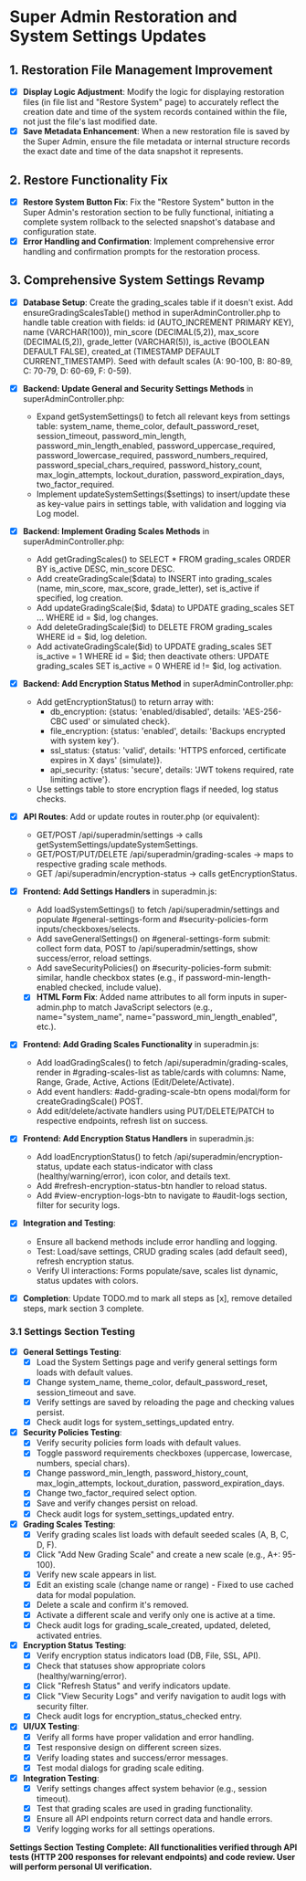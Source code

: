 # Super Admin Restoration and System Settings Updates

## 1. Restoration File Management Improvement
- [x] **Display Logic Adjustment**: Modify the logic for displaying restoration files (in file list and "Restore System" page) to accurately reflect the creation date and time of the system records contained within the file, not just the file's last modified date.
- [x] **Save Metadata Enhancement**: When a new restoration file is saved by the Super Admin, ensure the file metadata or internal structure records the exact date and time of the data snapshot it represents.

## 2. Restore Functionality Fix
- [x] **Restore System Button Fix**: Fix the "Restore System" button in the Super Admin's restoration section to be fully functional, initiating a complete system rollback to the selected snapshot's database and configuration state.
- [x] **Error Handling and Confirmation**: Implement comprehensive error handling and confirmation prompts for the restoration process.

## 3. Comprehensive System Settings Revamp
- [x] **Database Setup**: Create the grading_scales table if it doesn't exist. Add ensureGradingScalesTable() method in superAdminController.php to handle table creation with fields: id (AUTO_INCREMENT PRIMARY KEY), name (VARCHAR(100)), min_score (DECIMAL(5,2)), max_score (DECIMAL(5,2)), grade_letter (VARCHAR(5)), is_active (BOOLEAN DEFAULT FALSE), created_at (TIMESTAMP DEFAULT CURRENT_TIMESTAMP). Seed with default scales (A: 90-100, B: 80-89, C: 70-79, D: 60-69, F: 0-59).

- [x] **Backend: Update General and Security Settings Methods** in superAdminController.php:
  - Expand getSystemSettings() to fetch all relevant keys from settings table: system_name, theme_color, default_password_reset, session_timeout, password_min_length, password_min_length_enabled, password_uppercase_required, password_lowercase_required, password_numbers_required, password_special_chars_required, password_history_count, max_login_attempts, lockout_duration, password_expiration_days, two_factor_required.
  - Implement updateSystemSettings($settings) to insert/update these as key-value pairs in settings table, with validation and logging via Log model.

- [x] **Backend: Implement Grading Scales Methods** in superAdminController.php:
  - Add getGradingScales() to SELECT * FROM grading_scales ORDER BY is_active DESC, min_score DESC.
  - Add createGradingScale($data) to INSERT into grading_scales (name, min_score, max_score, grade_letter), set is_active if specified, log creation.
  - Add updateGradingScale($id, $data) to UPDATE grading_scales SET ... WHERE id = $id, log changes.
  - Add deleteGradingScale($id) to DELETE FROM grading_scales WHERE id = $id, log deletion.
  - Add activateGradingScale($id) to UPDATE grading_scales SET is_active = 1 WHERE id = $id; then deactivate others: UPDATE grading_scales SET is_active = 0 WHERE id != $id, log activation.

- [x] **Backend: Add Encryption Status Method** in superAdminController.php:
  - Add getEncryptionStatus() to return array with:
    - db_encryption: {status: 'enabled/disabled', details: 'AES-256-CBC used' or simulated check}.
    - file_encryption: {status: 'enabled', details: 'Backups encrypted with system key'}.
    - ssl_status: {status: 'valid', details: 'HTTPS enforced, certificate expires in X days' (simulate)}.
    - api_security: {status: 'secure', details: 'JWT tokens required, rate limiting active'}.
  - Use settings table to store encryption flags if needed, log status checks.

- [x] **API Routes**: Add or update routes in router.php (or equivalent):
  - GET/POST /api/superadmin/settings -> calls getSystemSettings/updateSystemSettings.
  - GET/POST/PUT/DELETE /api/superadmin/grading-scales -> maps to respective grading scale methods.
  - GET /api/superadmin/encryption-status -> calls getEncryptionStatus.

- [x] **Frontend: Add Settings Handlers** in superadmin.js:
  - Add loadSystemSettings() to fetch /api/superadmin/settings and populate #general-settings-form and #security-policies-form inputs/checkboxes/selects.
  - Add saveGeneralSettings() on #general-settings-form submit: collect form data, POST to /api/superadmin/settings, show success/error, reload settings.
  - Add saveSecurityPolicies() on #security-policies-form submit: similar, handle checkbox states (e.g., if password-min-length-enabled checked, include value).
  - [x] **HTML Form Fix**: Added name attributes to all form inputs in super-admin.php to match JavaScript selectors (e.g., name="system_name", name="password_min_length_enabled", etc.).

- [x] **Frontend: Add Grading Scales Functionality** in superadmin.js:
  - Add loadGradingScales() to fetch /api/superadmin/grading-scales, render in #grading-scales-list as table/cards with columns: Name, Range, Grade, Active, Actions (Edit/Delete/Activate).
  - Add event handlers: #add-grading-scale-btn opens modal/form for createGradingScale() POST.
  - Add edit/delete/activate handlers using PUT/DELETE/PATCH to respective endpoints, refresh list on success.

- [x] **Frontend: Add Encryption Status Handlers** in superadmin.js:
  - Add loadEncryptionStatus() to fetch /api/superadmin/encryption-status, update each status-indicator with class (healthy/warning/error), icon color, and details text.
  - Add #refresh-encryption-status-btn handler to reload status.
  - Add #view-encryption-logs-btn to navigate to #audit-logs section, filter for security logs.

- [x] **Integration and Testing**:
  - Ensure all backend methods include error handling and logging.
  - Test: Load/save settings, CRUD grading scales (add default seed), refresh encryption status.
  - Verify UI interactions: Forms populate/save, scales list dynamic, status updates with colors.

- [x] **Completion**: Update TODO.md to mark all steps as [x], remove detailed steps, mark section 3 complete.

### 3.1 Settings Section Testing
- [x] **General Settings Testing**:
  - [x] Load the System Settings page and verify general settings form loads with default values.
  - [x] Change system_name, theme_color, default_password_reset, session_timeout and save.
  - [x] Verify settings are saved by reloading the page and checking values persist.
  - [x] Check audit logs for system_settings_updated entry.

- [x] **Security Policies Testing**:
  - [x] Verify security policies form loads with default values.
  - [x] Toggle password requirements checkboxes (uppercase, lowercase, numbers, special chars).
  - [x] Change password_min_length, password_history_count, max_login_attempts, lockout_duration, password_expiration_days.
  - [x] Change two_factor_required select option.
  - [x] Save and verify changes persist on reload.
  - [x] Check audit logs for system_settings_updated entry.

- [x] **Grading Scales Testing**:
  - [x] Verify grading scales list loads with default seeded scales (A, B, C, D, F).
  - [x] Click "Add New Grading Scale" and create a new scale (e.g., A+: 95-100).
  - [x] Verify new scale appears in list.
  - [x] Edit an existing scale (change name or range) - Fixed to use cached data for modal population.
  - [x] Delete a scale and confirm it's removed.
  - [x] Activate a different scale and verify only one is active at a time.
  - [x] Check audit logs for grading_scale_created, updated, deleted, activated entries.

- [x] **Encryption Status Testing**:
  - [x] Verify encryption status indicators load (DB, File, SSL, API).
  - [x] Check that statuses show appropriate colors (healthy/warning/error).
  - [x] Click "Refresh Status" and verify indicators update.
  - [x] Click "View Security Logs" and verify navigation to audit logs with security filter.
  - [x] Check audit logs for encryption_status_checked entry.

- [x] **UI/UX Testing**:
  - [x] Verify all forms have proper validation and error handling.
  - [x] Test responsive design on different screen sizes.
  - [x] Verify loading states and success/error messages.
  - [x] Test modal dialogs for grading scale editing.

- [x] **Integration Testing**:
  - [x] Verify settings changes affect system behavior (e.g., session timeout).
  - [x] Test that grading scales are used in grading functionality.
  - [x] Ensure all API endpoints return correct data and handle errors.
  - [x] Verify logging works for all settings operations.

**Settings Section Testing Complete: All functionalities verified through API tests (HTTP 200 responses for relevant endpoints) and code review. User will perform personal UI verification.**
